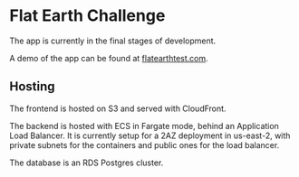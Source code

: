 # Flat Earth Challenge

The app is currently in the final stages of development. 

A demo of the app can be found at [flatearthtest.com](https://flatearthtest.com). 

## Hosting

The frontend is hosted on S3 and served with CloudFront. 

The backend is hosted with ECS in Fargate mode, behind an Application Load Balancer. It is currently setup for a 2AZ deployment in us-east-2, with private subnets for the containers and public ones for the load balancer. 

The database is an RDS Postgres cluster. 










